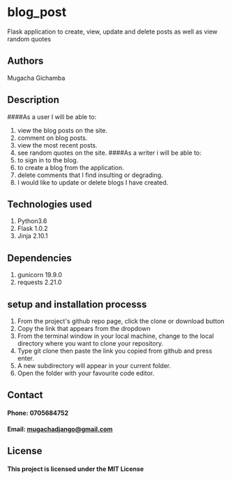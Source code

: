 # blog_post
Flask application to create, view, update and delete posts as well as view random quotes
## Authors
Mugacha Gichamba
## Description
####As a user I will be able to:
1. view the blog posts on the site.
2. comment on blog posts.
3. view the most recent posts.
4. see random quotes on the site.
####As a writer i will be able to:
1. to sign in to the blog.
2. to create a blog from the application.
3. delete comments that I find insulting or degrading.
4. I would like to update or delete blogs I have created.
## Technologies used
1. Python3.6
2. Flask 1.0.2
3. Jinja 2.10.1
## Dependencies
1. gunicorn 19.9.0
2. requests 2.21.0
## setup and installation processs
1. From the project's github repo page, click the clone or download button
2. Copy the link that appears from the dropdown
3. From the terminal window in your local machine, change to the local directory where you want to clone your repository.
4. Type git clone then paste the link you copied from github and press enter.
5. A new subdirectory will appear in your current folder.
6. Open the folder with your favourite code editor.
## Contact
#### Phone: 0705684752
#### Email: mugachadjango@gmail.com
## License
#### This project is licensed under the MIT License 
